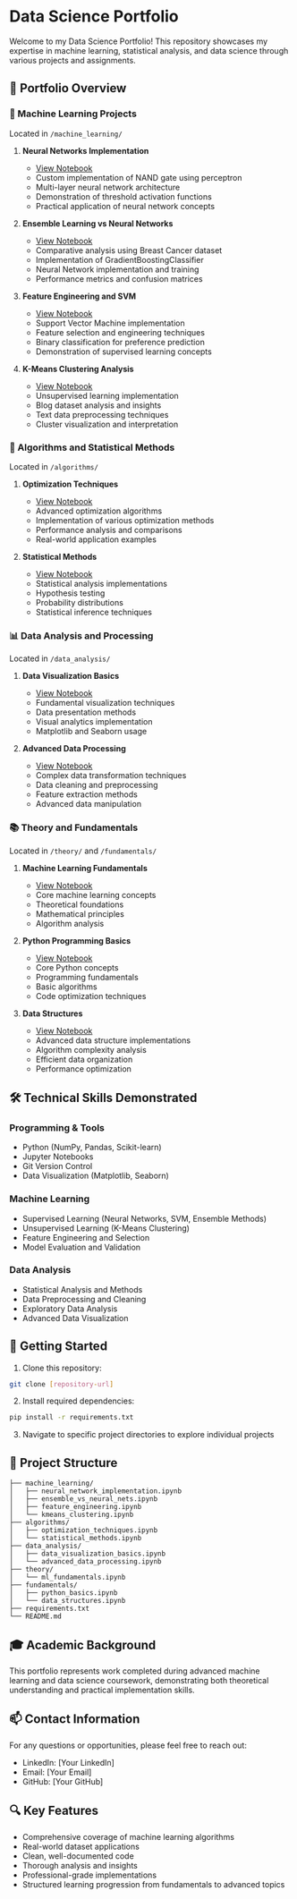 # Data Science Portfolio

Welcome to my Data Science Portfolio! This repository showcases my expertise in machine learning, statistical analysis, and data science through various projects and assignments.

## 🎯 Portfolio Overview

### 🤖 Machine Learning Projects
Located in `/machine_learning/`

1. **Neural Networks Implementation** 
   - [View Notebook](https://nbviewer.org/github/ggroup3/Data-Science-projects/blob/main/machine_learning/neural_network_implementation.ipynb)
   - Custom implementation of NAND gate using perceptron
   - Multi-layer neural network architecture
   - Demonstration of threshold activation functions
   - Practical application of neural network concepts

2. **Ensemble Learning vs Neural Networks** 
   - [View Notebook](https://nbviewer.org/github/ggroup3/Data-Science-projects/blob/main/machine_learning/ensemble_vs_neural_nets.ipynb)
   - Comparative analysis using Breast Cancer dataset
   - Implementation of GradientBoostingClassifier
   - Neural Network implementation and training
   - Performance metrics and confusion matrices

3. **Feature Engineering and SVM** 
   - [View Notebook](https://nbviewer.org/github/ggroup3/Data-Science-projects/blob/main/machine_learning/feature_engineering.ipynb)
   - Support Vector Machine implementation
   - Feature selection and engineering techniques
   - Binary classification for preference prediction
   - Demonstration of supervised learning concepts

4. **K-Means Clustering Analysis** 
   - [View Notebook](https://nbviewer.org/github/ggroup3/Data-Science-projects/blob/main/machine_learning/kmeans_clustering.ipynb)
   - Unsupervised learning implementation
   - Blog dataset analysis and insights
   - Text data preprocessing techniques
   - Cluster visualization and interpretation

### 🧮 Algorithms and Statistical Methods
Located in `/algorithms/`

1. **Optimization Techniques** 
   - [View Notebook](https://nbviewer.org/github/ggroup3/Data-Science-projects/blob/main/algorithms/optimization_techniques.ipynb)
   - Advanced optimization algorithms
   - Implementation of various optimization methods
   - Performance analysis and comparisons
   - Real-world application examples

2. **Statistical Methods** 
   - [View Notebook](https://nbviewer.org/github/ggroup3/Data-Science-projects/blob/main/algorithms/statistical_methods.ipynb)
   - Statistical analysis implementations
   - Hypothesis testing
   - Probability distributions
   - Statistical inference techniques

### 📊 Data Analysis and Processing
Located in `/data_analysis/`

1. **Data Visualization Basics** 
   - [View Notebook](https://nbviewer.org/github/ggroup3/Data-Science-projects/blob/main/data_analysis/data_visualization_basics.ipynb)
   - Fundamental visualization techniques
   - Data presentation methods
   - Visual analytics implementation
   - Matplotlib and Seaborn usage

2. **Advanced Data Processing** 
   - [View Notebook](https://nbviewer.org/github/ggroup3/Data-Science-projects/blob/main/data_analysis/advanced_data_processing.ipynb)
   - Complex data transformation techniques
   - Data cleaning and preprocessing
   - Feature extraction methods
   - Advanced data manipulation

### 📚 Theory and Fundamentals
Located in `/theory/` and `/fundamentals/`

1. **Machine Learning Fundamentals** 
   - [View Notebook](https://nbviewer.org/github/ggroup3/Data-Science-projects/blob/main/theory/ml_fundamentals.ipynb)
   - Core machine learning concepts
   - Theoretical foundations
   - Mathematical principles
   - Algorithm analysis

2. **Python Programming Basics** 
   - [View Notebook](https://nbviewer.org/github/ggroup3/Data-Science-projects/blob/main/fundamentals/python_basics.ipynb)
   - Core Python concepts
   - Programming fundamentals
   - Basic algorithms
   - Code optimization techniques

3. **Data Structures** 
   - [View Notebook](https://nbviewer.org/github/ggroup3/Data-Science-projects/blob/main/fundamentals/data_structures.ipynb)
   - Advanced data structure implementations
   - Algorithm complexity analysis
   - Efficient data organization
   - Performance optimization

## 🛠 Technical Skills Demonstrated

### Programming & Tools
- Python (NumPy, Pandas, Scikit-learn)
- Jupyter Notebooks
- Git Version Control
- Data Visualization (Matplotlib, Seaborn)

### Machine Learning
- Supervised Learning (Neural Networks, SVM, Ensemble Methods)
- Unsupervised Learning (K-Means Clustering)
- Feature Engineering and Selection
- Model Evaluation and Validation

### Data Analysis
- Statistical Analysis and Methods
- Data Preprocessing and Cleaning
- Exploratory Data Analysis
- Advanced Data Visualization

## 🚀 Getting Started

1. Clone this repository:
```bash
git clone [repository-url]
```

2. Install required dependencies:
```bash
pip install -r requirements.txt
```

3. Navigate to specific project directories to explore individual projects

## 📁 Project Structure
```
├── machine_learning/
│   ├── neural_network_implementation.ipynb
│   ├── ensemble_vs_neural_nets.ipynb
│   ├── feature_engineering.ipynb
│   └── kmeans_clustering.ipynb
├── algorithms/
│   ├── optimization_techniques.ipynb
│   └── statistical_methods.ipynb
├── data_analysis/
│   ├── data_visualization_basics.ipynb
│   └── advanced_data_processing.ipynb
├── theory/
│   └── ml_fundamentals.ipynb
├── fundamentals/
│   ├── python_basics.ipynb
│   └── data_structures.ipynb
├── requirements.txt
└── README.md
```

## 🎓 Academic Background
This portfolio represents work completed during advanced machine learning and data science coursework, demonstrating both theoretical understanding and practical implementation skills.

## 📫 Contact Information
For any questions or opportunities, please feel free to reach out:
- LinkedIn: [Your LinkedIn]
- Email: [Your Email]
- GitHub: [Your GitHub]

## 🔍 Key Features
- Comprehensive coverage of machine learning algorithms
- Real-world dataset applications
- Clean, well-documented code
- Thorough analysis and insights
- Professional-grade implementations
- Structured learning progression from fundamentals to advanced topics
